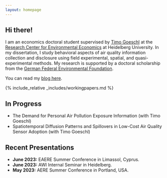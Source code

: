 ```yaml
---
layout: homepage
---
```


## Hi there!

I am an economics doctoral student supervised by [Timo Goeschl](https://www.awi.uni-heidelberg.de/en/node/270) at the [Research Center for Environmental Economics](https://www.awi.uni-heidelberg.de/en/research/environmental-economics) at Heidelberg University. In my dissertation, I study behavioral aspects of air quality information collection and disclosure using field experimental, spatial, and quasi-experimental methods. My research is supported by a doctoral scholarship from the [German Federal Environmental Foundation](https://www.dbu.de/en/). 

You can read my [blog here](./blog.html). 

{% include_relative _includes/workingpapers.md %}

## In Progress

- The Demand for Personal Air Pollution Exposure Information (with Timo Goeschl)
- Spatiotemporal Diffusion Patterns and Spillovers in Low-Cost Air Quality Sensor Adoption (with Timo Goeschl)

## Recent Presentations

- **June 2023:** EAERE Summer Conference in Limassol, Cyprus.
- **June 2023:** AWI Internal Seminar in Heidelberg. 
- **May 2023:** AERE Summer Conference in Portland, USA.
